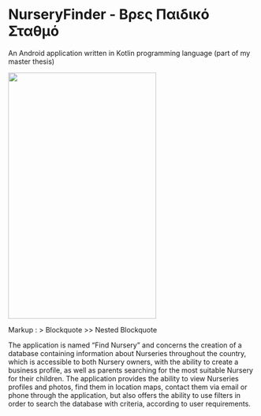 # NurseryFinder - Βρες Παιδικό Σταθμό
An Android application written in Kotlin programming language  (part of my master thesis)

<img src="https://user-images.githubusercontent.com/119127267/209033132-625ed357-faca-4587-ae7d-937825adf949.jpg"
width="300" height="500">

Markup :  > Blockquote
          >> Nested Blockquote

The application is named “Find Nursery” and concerns the creation of a database containing 
information about Nurseries throughout the country, which is accessible to both Nursery 
owners, with the ability to create a business profile, as well as parents searching for the most 
suitable Nursery for their children. The application provides the ability to view Nurseries 
profiles and photos, find them in location maps, contact them via email or phone through 
the application, but also offers the ability to use filters in order to search the database with 
criteria, according to user requirements.







